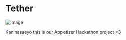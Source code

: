 # Tether

![image](https://user-images.githubusercontent.com/89766111/148952967-f80812dd-f3f7-4bb7-b91f-056c9bc33fd5.png)

Kaninasaeyo this is our Appetizer Hackathon project <3
